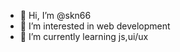 - 👋 Hi, I’m @skn66
- 👀 I’m interested in web development 
- 🌱 I’m currently learning js,ui/ux

<!---
skn66/skn66 is a ✨ special ✨ repository because its `README.md` (this file) appears on your GitHub profile.
You can click the Preview link to take a look at your changes.
--->
